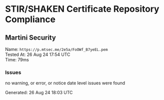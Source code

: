 # STIR/SHAKEN Certificate Repository Compliance

## Martini Security

Name: `https://p.mtsec.me/2e5a/FoOWf_B7yeEL.pem`\
Tested At: 26 Aug 24 17:54 UTC\
Time: 79ms

### Issues

no warning, or error, or notice date level issues were found

Generated: 26 Aug 24 18:03 UTC
